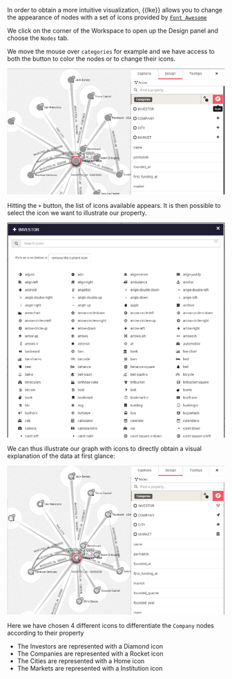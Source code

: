 
In order to obtain a more intuitive visualization, {{lke}} 
allows you to change the appearance of nodes with a set of icons 
provided by [`Font Awesome`](https://fortawesome.github.io/Font-Awesome/)

We click on the corner of the Workspace to open up the Design panel and 
choose the `Nodes` tab.

We move the mouse over `categories` for example and we have access to 
both the button to color the nodes or to change their icons. 

![](StartIcons.png)

Hitting the `+` button, the list of icons available appears. 
It is then possible to select the icon we want to illustrate our 
property.

![](LesIcones.png)

We can thus illustrate our graph with icons to directly obtain a visual 
explanation of the data at first glance:

![](End.png)

Here we have chosen 4 different icons to differentiate the `Company` 
nodes according to their property

- The Investors are represented with a Diamond icon
- The Companies are represented with a Rocket icon
- The Cities are represented with a Home icon
- The Markets are represented with a Institution icon
